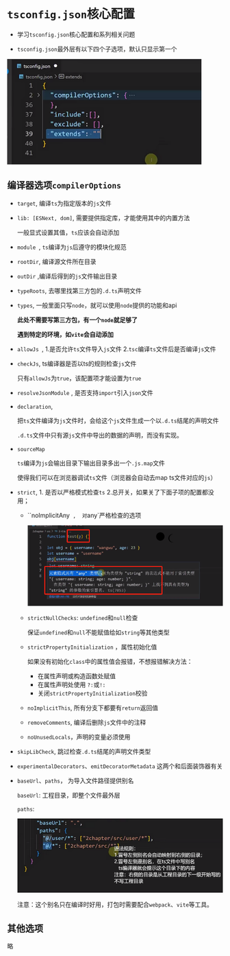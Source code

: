 # `tsconfig.json`核心配置

- 学习`tsconfig.json`核心配置和系列相关问题

- `tsconfig.json`最外层有以下四个子选项，默认只显示第一个

![image-20240115173524389](2024-01-15-第3章ts核心配置.assets/image-20240115173524389.png)

## 编译器选项`compilerOptions`

- `target`,  编译`ts`为指定版本的`js`文件

- ` lib: [ESNext, dom] `,  需要提供指定库，才能使用其中的内置方法

  一般显式设置其值，`ts`应该会自动添加

  

- `module `,  `ts`编译为`js`后遵守的模块化规范

- `rootDir`,  编译源文件所在目录

- `outDir` ,编译后得到的`js`文件输出目录

- `typeRoots`, 去哪里找第三方包的`.d.ts`声明文件

- `types`, 一般里面只写`node`，就可以使用`node`提供的功能和api

  **此处不需要写第三方包，有一个`node`就足够了**

  **遇到特定的环境，如`vite`会自动添加**



- `allowJs `,  1.是否允许`ts`文件导入`js`文件 2.`tsc`编译`ts`文件后是否编译`js`文件

- `checkJs`,  ts编译器是否以ts的规则检查`js`文件

  只有`allowJs`为`true`，该配置项才能设置为`true`

  

- `resolveJsonModule` , 是否支持`import`引入`json`文件

  

- `declaration`,  

  把`ts`文件编译为`js`文件时，会给这个`js`文件生成一个以`.d.ts`结尾的声明文件

  `.d.ts`文件中只有源`js`文件中导出的数据的声明，而没有实现。

- `sourceMap ` 

  `ts`编译为`js`会输出目录下输出目录多出一个`.js.map`文件

  使得我们可以在浏览器调试`ts`文件（浏览器会自动去map ts文件对应的`js`）

  

- `strict`, 1. 是否以严格模式检查`ts` 2.总开关，如果关了下面子项的配置都没用；

  - ``noImplicitAny` ,  对`any`严格检查的选项

    ![image-20240115181019397](2024-01-15-第3章ts核心配置.assets/image-20240115181019397.png)

  - `strictNullChecks`: `undefined`和`null`检查

    保证`undefined`和`null`不能赋值给如`string`等其他类型

  - `strictPropertyInitialization` ，属性初始化值

    如果没有初始化`class`中的属性值会报错，不想报错解决方法：

    - 在属性声明或构造函数处赋值
    - 在属性声明处使用 `?:`或`!:`
    - 关闭`strictPropertyInitialization`校验

  - `noImplicitThis`,  所有分支下都要有`return`返回值

  - `removeComments`,  编译后删除`js`文件中的注释

  - `noUnusedLocals`，声明的变量必须使用

- `skipLibCheck`,  跳过检查`.d.ts`结尾的声明文件类型

  

-  `experimentalDecorators`、`emitDecoratorMetadata` 这两个和后面装饰器有关

  

- `baseUrl`、`paths`， 为导入文件路径提供别名

  `baseUrl`:  工程目录，即整个文件最外层

  `paths`: 

  ![image-20240115185702657](2024-01-15-第3章ts核心配置.assets/image-20240115185702657.png)

  注意：这个别名只在编译时好用，打包时需要配合`webpack`、`vite`等工具。

## 其他选项

略



